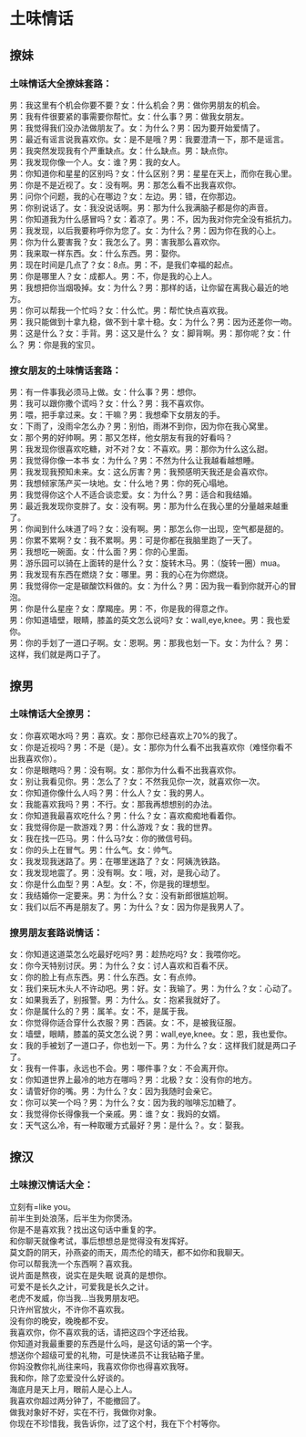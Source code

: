 # 土味情话
## 撩妹
### 土味情话大全撩妹套路：
男：我这里有个机会你要不要？女：什么机会？男：做你男朋友的机会。  
男：我有件很要紧的事需要你帮忙。女：什么事？男：做我女朋友。  
男：我觉得我们没办法做朋友了。女：为什么？男：因为要开始爱情了。  
男：最近有谣言说我喜欢你。女：是不是哦？男：我要澄清一下，那不是谣言。  
男：我突然发现我有个严重缺点。女：什么缺点。男：缺点你。  
男：我发现你像一个人。女：谁？男：我的女人。  
男：你知道你和星星的区别吗？女：什么区别？男：星星在天上，而你在我心里。  
男：你是不是近视了。女：没有啊。男：那怎么看不出我喜欢你。  
男：问你个问题，我的心在哪边？女：左边。男：错，在你那边。  
男：你别说话了。女：我没说话啊。男：那为什么我满脑子都是你的声音。  
男：你知道我为什么感冒吗？女：着凉了。男：不，因为我对你完全没有抵抗力。  
男：我发现，以后我要称呼你为您了。女：为什么？男：因为你在我的心上。  
男：你为什么要害我？女：我怎么了。男：害我那么喜欢你。  
男：我来取一样东西。女：什么东西。男：娶你。  
男：现在时间是几点了？女：8点。男：不，是我们幸福的起点。  
男：你是哪里人？女：成都人。男：不，你是我的心上人。  
男：我想把你当烟吸掉。女：为什么？男：那样的话，让你留在离我心最近的地方。  
男：你可以帮我一个忙吗？女：什么忙。男：帮忙快点喜欢我。  
男：我只能做到十拿九稳，做不到十拿十稳。女：为什么？男：因为还差你一吻。  
男：这是什么？女：手背。男：这又是什么？ 女：脚背啊。男：那你呢？女：什么？ 男：你是我的宝贝。  
### 撩女朋友的土味情话套路：
男：有一件事我必须马上做。女：什么事？男：想你。  
男：我可以跟你撒个谎吗？女：什么？男：我不喜欢你。  
男：喂，把手拿过来。女：干嘛？男：我想牵下女朋友的手。  
女：下雨了，没雨伞怎么办？男：别怕，雨淋不到你，因为你在我心窝里。  
女：那个男的好帅啊。男：那又怎样，他女朋友有我的好看吗？  
男：我发现你很喜欢吃糖，对不对？女：不喜欢。男：那你为什么这么甜。  
男：我觉得你像一本书 女：为什么？男：不然为什么让我越看越想睡。  
男：我发现我预知未来。女：这么厉害？男：我预感明天我还是会喜欢你。  
男：我想倾家荡产买一块地。女：什么地？男：你的死心塌地。  
男：我觉得你这个人不适合谈恋爱。女：为什么？男：适合和我结婚。  
男：最近我发现你变胖了。女：没有啊。男：那为什么在我心里的分量越来越重了。  
男：你闻到什么味道了吗？女：没有啊。男：那怎么你一出现，空气都是甜的。  
男：你累不累啊？女：我不累啊。男：可是你都在我脑里跑了一天了。  
男：我想吃一碗面。女：什么面？男：你的心里面。  
男：游乐园可以骑在上面转的是什么？女：旋转木马。男：（旋转一圈）mua。  
男：我发现有东西在燃烧？女：哪里。男：我的心在为你燃烧。  
男：我觉得你一定是碳酸饮料做的。女：为什么？男：因为我一看到你就开心的冒泡。  
男：你是什么星座？女：摩羯座。男：不，你是我的得意之作。  
男：你知道墙壁，眼睛，膝盖的英文怎么说吗? 女：wall,eye,knee。男：我也爱你。  
男：你的手划了一道口子啊。女：恩啊。男：那我也划一下。女：为什么？ 男：这样，我们就是两口子了。  
## 撩男
### 土味情话大全撩男：
女：你喜欢喝水吗？男：喜欢。女：那你已经喜欢上70%的我了。  
女：你是近视吗？男：不是（是）。女：那你为什么看不出我喜欢你（难怪你看不出我喜欢你）。  
女：你是眼瞎吗？男：没有啊。女：那你为什么看不出我喜欢你。  
女：别让我看见你。男：怎么了？女：不然我见你一次，就喜欢你一次。  
女：你知道你像什么人吗？男：什么人？女：我的男人。  
女：我能喜欢我吗？男：不行。女：那我再想想别的办法。  
女：你知道我最喜欢吃什么？男：什么？女：喜欢痴痴地看着你。  
女：我觉得你是一款游戏？男：什么游戏？女：我的世界。  
女：我在找一匹马。男：什么马?女：你的微信号码。  
女：你的头上在冒气。男：什么气。女：帅气。  
女：我发现我迷路了。男：在哪里迷路了？女：阿姨洗铁路。  
女：我发现地震了。男：没有啊。女：哦，对，是我心动了。  
女：你是什么血型？男：A型。女：不，你是我的理想型。  
女：我结婚你一定要来。男：为什么？女：没有新郎很尴尬啊。  
女：我们以后不再是朋友了。男：为什么？女：因为你是我男人了。  
### 撩男朋友套路说情话：
女：你知道这道菜怎么吃最好吃吗? 男：趁热吃吗? 女：我喂你吃。  
女：你今天特别讨厌。男：为什么？女：讨人喜欢和百看不厌。  
女：你的脸上有点东西。男：什么东西。女：有点帅。  
女：我们来玩木头人不许动吧。男：好。女：我输了。男：为什么？女：心动了。  
女：如果我丢了，别报警。男：为什么。女：抱紧我就好了。  
女：你是属什么的？男：属羊。女：不，是属于我。  
女：你觉得你适合穿什么衣服？男：西装。女：不，是被我征服。  
女：墙壁，眼睛，膝盖的英文怎么说？男：wall,eye,knee。女：恩，我也爱你。  
女：我的手被划了一道口子，你也划一下。男：为什么？女：这样我们就是两口子了。  
女：我有一件事，永远也不会。男：哪件事？女：不会离开你。  
女：你知道世界上最冷的地方在哪吗？男：北极？女：没有你的地方。  
女：请管好你的嘴。男：为什么？女：因为我随时会亲它。  
女：你可以笑一个吗？男：为什么？女：因为我的咖啡忘加糖了。  
女：我觉得你长得像我一个亲戚。男：谁？女：我妈的女婿。  
女：天气这么冷，有一种取暖方式最好？男：是什么？。女：娶我。  
## 撩汉
### 土味撩汉情话大全：
立刻有=like you。  
前半生到处浪荡，后半生为你煲汤。  
你是不是喜欢我？找出这句话中重复的字。  
和你聊天就像考试，事后想想总是觉得没有发挥好。  
莫文蔚的阴天，孙燕姿的雨天，周杰伦的晴天，都不如你和我聊天。  
你可以帮我洗一个东西啊？喜欢我。  
说片面是熬夜，说实在是失眠 说真的是想你。  
可爱不是长久之计，可爱我是长久之计。  
老虎不发威，你当我…当我男朋友吧。  
只许州官放火，不许你不喜欢我。  
没有你的晚安，晚晚都不安。  
我喜欢你，你不喜欢我的话，请把这四个字还给我。  
你知道对我最重要的东西是什么吗，是这句话的第一个字。  
想送你个超级可爱的礼物，可是快递员不让我钻箱子里。  
你妈没教你礼尚往来吗，我喜欢你你也得喜欢我呀。  
我和你，除了恋爱没什么好谈的。  
海底月是天上月，眼前人是心上人。  
我喜欢你超过两分钟了，不能撤回了。  
做我对象好不好，实在不行，我做你对象。  
你现在不珍惜我，我告诉你，过了这个村，我在下个村等你。  
